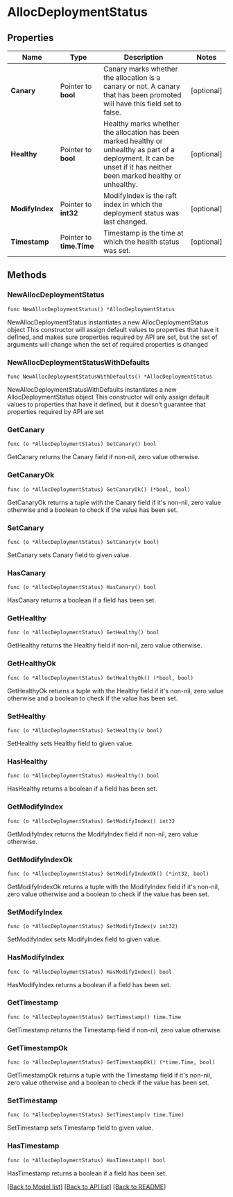 # AllocDeploymentStatus

## Properties

Name | Type | Description | Notes
------------ | ------------- | ------------- | -------------
**Canary** | Pointer to **bool** | Canary marks whether the allocation is a canary or not. A canary that has been promoted will have this field set to false. | [optional] 
**Healthy** | Pointer to **bool** | Healthy marks whether the allocation has been marked healthy or unhealthy as part of a deployment. It can be unset if it has neither been marked healthy or unhealthy. | [optional] 
**ModifyIndex** | Pointer to **int32** | ModifyIndex is the raft index in which the deployment status was last changed. | [optional] 
**Timestamp** | Pointer to **time.Time** | Timestamp is the time at which the health status was set. | [optional] 

## Methods

### NewAllocDeploymentStatus

`func NewAllocDeploymentStatus() *AllocDeploymentStatus`

NewAllocDeploymentStatus instantiates a new AllocDeploymentStatus object
This constructor will assign default values to properties that have it defined,
and makes sure properties required by API are set, but the set of arguments
will change when the set of required properties is changed

### NewAllocDeploymentStatusWithDefaults

`func NewAllocDeploymentStatusWithDefaults() *AllocDeploymentStatus`

NewAllocDeploymentStatusWithDefaults instantiates a new AllocDeploymentStatus object
This constructor will only assign default values to properties that have it defined,
but it doesn't guarantee that properties required by API are set

### GetCanary

`func (o *AllocDeploymentStatus) GetCanary() bool`

GetCanary returns the Canary field if non-nil, zero value otherwise.

### GetCanaryOk

`func (o *AllocDeploymentStatus) GetCanaryOk() (*bool, bool)`

GetCanaryOk returns a tuple with the Canary field if it's non-nil, zero value otherwise
and a boolean to check if the value has been set.

### SetCanary

`func (o *AllocDeploymentStatus) SetCanary(v bool)`

SetCanary sets Canary field to given value.

### HasCanary

`func (o *AllocDeploymentStatus) HasCanary() bool`

HasCanary returns a boolean if a field has been set.

### GetHealthy

`func (o *AllocDeploymentStatus) GetHealthy() bool`

GetHealthy returns the Healthy field if non-nil, zero value otherwise.

### GetHealthyOk

`func (o *AllocDeploymentStatus) GetHealthyOk() (*bool, bool)`

GetHealthyOk returns a tuple with the Healthy field if it's non-nil, zero value otherwise
and a boolean to check if the value has been set.

### SetHealthy

`func (o *AllocDeploymentStatus) SetHealthy(v bool)`

SetHealthy sets Healthy field to given value.

### HasHealthy

`func (o *AllocDeploymentStatus) HasHealthy() bool`

HasHealthy returns a boolean if a field has been set.

### GetModifyIndex

`func (o *AllocDeploymentStatus) GetModifyIndex() int32`

GetModifyIndex returns the ModifyIndex field if non-nil, zero value otherwise.

### GetModifyIndexOk

`func (o *AllocDeploymentStatus) GetModifyIndexOk() (*int32, bool)`

GetModifyIndexOk returns a tuple with the ModifyIndex field if it's non-nil, zero value otherwise
and a boolean to check if the value has been set.

### SetModifyIndex

`func (o *AllocDeploymentStatus) SetModifyIndex(v int32)`

SetModifyIndex sets ModifyIndex field to given value.

### HasModifyIndex

`func (o *AllocDeploymentStatus) HasModifyIndex() bool`

HasModifyIndex returns a boolean if a field has been set.

### GetTimestamp

`func (o *AllocDeploymentStatus) GetTimestamp() time.Time`

GetTimestamp returns the Timestamp field if non-nil, zero value otherwise.

### GetTimestampOk

`func (o *AllocDeploymentStatus) GetTimestampOk() (*time.Time, bool)`

GetTimestampOk returns a tuple with the Timestamp field if it's non-nil, zero value otherwise
and a boolean to check if the value has been set.

### SetTimestamp

`func (o *AllocDeploymentStatus) SetTimestamp(v time.Time)`

SetTimestamp sets Timestamp field to given value.

### HasTimestamp

`func (o *AllocDeploymentStatus) HasTimestamp() bool`

HasTimestamp returns a boolean if a field has been set.


[[Back to Model list]](../README.md#documentation-for-models) [[Back to API list]](../README.md#documentation-for-api-endpoints) [[Back to README]](../README.md)



